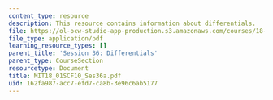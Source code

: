```yaml
---
content_type: resource
description: This resource contains information about differentials.
file: https://ol-ocw-studio-app-production.s3.amazonaws.com/courses/18-01sc-single-variable-calculus-fall-2010/162fa987acc7efd7ca8b3e96c6ab5177_MIT18_01SCF10_Ses36a.pdf
file_type: application/pdf
learning_resource_types: []
parent_title: 'Session 36: Differentials'
parent_type: CourseSection
resourcetype: Document
title: MIT18_01SCF10_Ses36a.pdf
uid: 162fa987-acc7-efd7-ca8b-3e96c6ab5177
---
```

